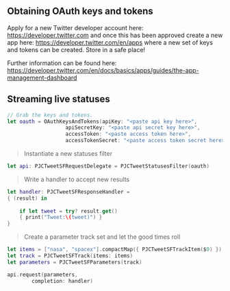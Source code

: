 
## Obtaining OAuth keys and tokens
Apply for a new Twitter developer account here: https://developer.twitter.com and once this has been approved create a new app here: https://developer.twitter.com/en/apps where a new set of keys and tokens can be created. Store in a safe place!

Further information can be found here: \
https://developer.twitter.com/en/docs/basics/apps/guides/the-app-management-dashboard

## Streaming live statuses
```swift
// Grab the keys and tokens.
let oauth = OAuthKeysAndTokens(apiKey: "<paste api key here>",
			       apiSecretKey: "<paste api secret key here>",
			       accessToken: "<paste access token here>",
			       accessTokenSecret: "<paste access token secret here>")
```
> Instantiate a new statuses filter
```swift		   
let api: PJCTweetSFRequestDelegate = PJCTweetStatusesFilter(oauth)
```
> Write a handler to accept new results
```swift
let handler: PJCTweetSFResponseHandler =
{ (result) in 
	
    if let tweet = try? result.get()
    { print("Tweet:\(tweet)") }
}
```
> Create a parameter track set and let the good times roll
```swift
let items = ["nasa", "spacex"].compactMap({ PJCTweetSFTrackItem($0) })
let track = PJCTweetSFTrack(items: items)
let parameters = PJCTweetSFParameters(track)

api.request(parameters, 
	    completion: handler)
```
